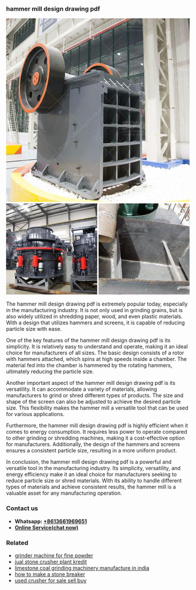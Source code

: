 <h3>hammer mill design drawing pdf</h3><img src='1708589605.jpg' alt=''><p>The hammer mill design drawing pdf is extremely popular today, especially in the manufacturing industry. It is not only used in grinding grains, but is also widely utilized in shredding paper, wood, and even plastic materials. With a design that utilizes hammers and screens, it is capable of reducing particle size with ease.</p><p>One of the key features of the hammer mill design drawing pdf is its simplicity. It is relatively easy to understand and operate, making it an ideal choice for manufacturers of all sizes. The basic design consists of a rotor with hammers attached, which spins at high speeds inside a chamber. The material fed into the chamber is hammered by the rotating hammers, ultimately reducing the particle size.</p><p>Another important aspect of the hammer mill design drawing pdf is its versatility. It can accommodate a variety of materials, allowing manufacturers to grind or shred different types of products. The size and shape of the screen can also be adjusted to achieve the desired particle size. This flexibility makes the hammer mill a versatile tool that can be used for various applications.</p><p>Furthermore, the hammer mill design drawing pdf is highly efficient when it comes to energy consumption. It requires less power to operate compared to other grinding or shredding machines, making it a cost-effective option for manufacturers. Additionally, the design of the hammers and screens ensures a consistent particle size, resulting in a more uniform product.</p><p>In conclusion, the hammer mill design drawing pdf is a powerful and versatile tool in the manufacturing industry. Its simplicity, versatility, and energy efficiency make it an ideal choice for manufacturers seeking to reduce particle size or shred materials. With its ability to handle different types of materials and achieve consistent results, the hammer mill is a valuable asset for any manufacturing operation.</p><h3>Contact us</h3><ul><li><strong>Whatsapp:&nbsp;<a href="https://wa.me/8613661969651">+8613661969651</a></strong></li><li><a href="https://swt.shibang-china.com/?git&amp;zhl&amp;hammer mill design drawing pdf"><strong>Online Service(chat now)</strong></a></li></ul><h3>Related</h3><ul><li><a href='grinder machine for fine powder.md'>grinder machine for fine powder</a></li><li><a href='jual stone crusher plant kredit.md'>jual stone crusher plant kredit</a></li><li><a href='limestone coal grinding machinery manufacture in india.md'>limestone coal grinding machinery manufacture in india</a></li><li><a href='how to make a stone breaker.md'>how to make a stone breaker</a></li><li><a href='used crusher for sale sell buy.md'>used crusher for sale sell buy</a></li></ul>